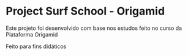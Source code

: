 # Project Surf School - Origamid

Este projeto foi desenvolvido com base nos estudos feito no curso da Plataforma Origamid

Feito para fins didáticos
